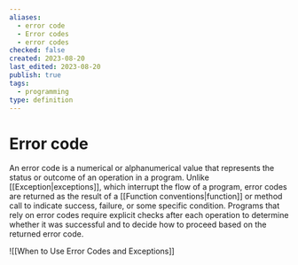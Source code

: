 ```yaml
---
aliases:
  - error code
  - Error codes
  - error codes
checked: false
created: 2023-08-20
last_edited: 2023-08-20
publish: true
tags:
  - programming
type: definition
---
```

# Error code

An error code is a numerical or alphanumerical value that represents the status or outcome of an operation in a program. Unlike [[Exception|exceptions]], which interrupt the flow of a program, error codes are returned as the result of a [[Function conventions|function]] or method call to indicate success, failure, or some specific condition. Programs that rely on error codes require explicit checks after each operation to determine whether it was successful and to decide how to proceed based on the returned error code.

![[When to Use Error Codes and Exceptions]]
